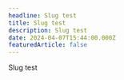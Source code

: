 ```yaml
---
headline: Slug test
title: Slug test
description: Slug test
date: 2024-04-07T15:44:00.000Z
featuredArticle: false
---
```

Slug test
